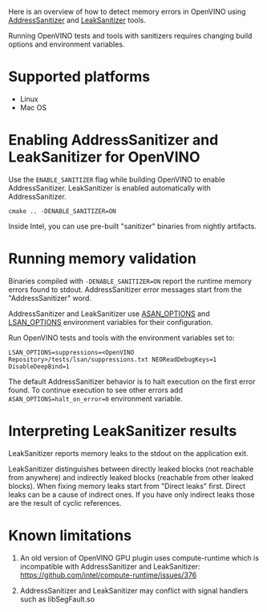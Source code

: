 Here is an overview of how to detect memory errors in OpenVINO using [AddressSanitizer](https://github.com/google/sanitizers/wiki/AddressSanitizer) and [LeakSanitizer](https://github.com/google/sanitizers/wiki/AddressSanitizerLeakSanitizer) tools.

Running OpenVINO tests and tools with sanitizers requires changing build options and environment variables.

# Supported platforms

- Linux
- Mac OS

# Enabling AddressSanitizer and LeakSanitizer for OpenVINO

Use the `ENABLE_SANITIZER` flag while building OpenVINO to enable AddressSanitizer. LeakSanitizer is enabled automatically with AddressSanitizer.

```
cmake .. -DENABLE_SANITIZER=ON
```

Inside Intel, you can use pre-built "sanitizer" binaries from nightly artifacts.

# Running memory validation

Binaries compiled with `-DENABLE_SANITIZER=ON` report the runtime memory errors found to stdout. AddressSanitizer error messages start from the "AddressSanitizer" word.

AddressSanitizer and LeakSanitizer use [ASAN_OPTIONS](https://github.com/google/sanitizers/wiki/AddressSanitizerFlags#run-time-flags) and [LSAN_OPTIONS](https://github.com/google/sanitizers/wiki/AddressSanitizerLeakSanitizer#flags) environment variables for their configuration.

Run OpenVINO tests and tools with the environment variables set to:

``` 
LSAN_OPTIONS=suppressions=<OpenVINO Repository>/tests/lsan/suppressions.txt NEOReadDebugKeys=1 DisableDeepBind=1
```

The default AddressSanitizer behavior is to halt execution on the first error found. To continue execution to see other errors add `ASAN_OPTIONS=halt_on_error=0` environment variable. 

# Interpreting LeakSanitizer results

LeakSanitizer reports memory leaks to the stdout on the application exit.

LeakSanitizer distinguishes between directly leaked blocks (not reachable from anywhere) and indirectly leaked blocks (reachable from other leaked blocks). When fixing memory leaks start from "Direct leaks" first. Direct leaks can be a cause of indirect ones. If you have only indirect leaks those are the result of cyclic references.

# Known limitations

1. An old version of OpenVINO GPU plugin uses compute-runtime which is incompatible with AddressSanitizer and LeakSanitizer: https://github.com/intel/compute-runtime/issues/376

2. AddressSanitizer and LeakSanitizer may conflict with signal handlers such as libSegFault.so







 